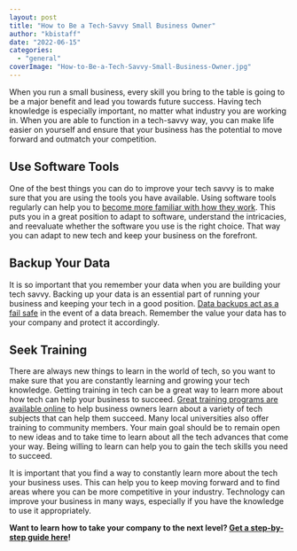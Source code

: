 ```yaml
---
layout: post
title: "How to Be a Tech-Savvy Small Business Owner"
author: "kbistaff"
date: "2022-06-15"
categories: 
  - "general"
coverImage: "How-to-Be-a-Tech-Savvy-Small-Business-Owner.jpg"
---
```


When you run a small business, every skill you bring to the table is going to be a major benefit and lead you towards future success. Having tech knowledge is especially important, no matter what industry you are working in. When you are able to function in a tech-savvy way, you can make life easier on yourself and ensure that your business has the potential to move forward and outmatch your competition.

## **Use Software Tools**

One of the best things you can do to improve your tech savvy is to make sure that you are using the tools you have available. Using software tools regularly can help you to [become more familiar with how they work](https://aginginplace.org/how-to-become-tech-savvy-for-seniors-in-10-days/). This puts you in a great position to adapt to software, understand the intricacies, and reevaluate whether the software you use is the right choice. That way you can adapt to new tech and keep your business on the forefront.

## **Backup Your Data**

It is so important that you remember your data when you are building your tech savvy. Backing up your data is an essential part of running your business and keeping your tech in a good position. [Data backups act as a fail safe](https://www.weavertech.us/data-protection) in the event of a data breach. Remember the value your data has to your company and protect it accordingly.

## **Seek Training**

There are always new things to learn in the world of tech, so you want to make sure that you are constantly learning and growing your tech knowledge. Getting training in tech can be a great way to learn more about how tech can help your business to succeed. [Great training programs are available online](https://woc.aises.org/content/steps-boost-your-tech-savvy) to help business owners learn about a variety of tech subjects that can help them succeed. Many local universities also offer training to community members. Your main goal should be to remain open to new ideas and to take time to learn about all the tech advances that come your way. Being willing to learn can help you to gain the tech skills you need to succeed.

It is important that you find a way to constantly learn more about the tech your business uses. This can help you to keep moving forward and to find areas where you can be more competitive in your industry. Technology can improve your business in many ways, especially if you have the knowledge to use it appropriately.

**Want to learn how to take your company to the next level? [Get a step-by-step guide here](https://woc.aises.org/content/steps-boost-your-tech-savvy)!**
